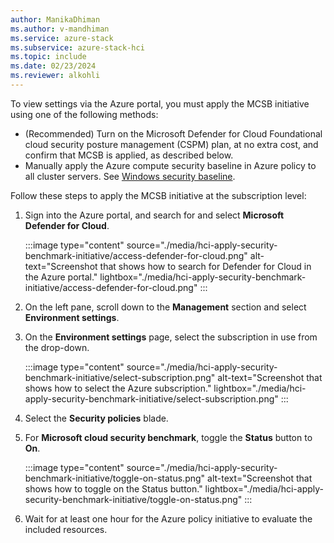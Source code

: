 ```yaml
---
author: ManikaDhiman
ms.author: v-mandhiman
ms.service: azure-stack
ms.subservice: azure-stack-hci
ms.topic: include
ms.date: 02/23/2024
ms.reviewer: alkohli
---
```


To view settings via the Azure portal, you must apply the MCSB initiative using one of the following methods:

- (Recommended) Turn on the Microsoft Defender for Cloud Foundational cloud security posture management (CSPM) plan, at no extra cost, and confirm that MCSB is applied, as described below.
- Manually apply the Azure compute security baseline in Azure policy to all cluster servers. See [Windows security baseline](/azure/governance/policy/samples/guest-configuration-baseline-windows).

Follow these steps to apply the MCSB initiative at the subscription level:

1. Sign into the Azure portal, and search for and select **Microsoft Defender for Cloud**.

   :::image type="content" source="./media/hci-apply-security-benchmark-initiative/access-defender-for-cloud.png" alt-text="Screenshot that shows how to search for Defender for Cloud in the Azure portal." lightbox="./media/hci-apply-security-benchmark-initiative/access-defender-for-cloud.png" :::

1. On the left pane, scroll down to the **Management** section and select **Environment settings**.

1. On the **Environment settings** page, select the subscription in use from the drop-down.

   :::image type="content" source="./media/hci-apply-security-benchmark-initiative/select-subscription.png" alt-text="Screenshot that shows how to select the Azure subscription." lightbox="./media/hci-apply-security-benchmark-initiative/select-subscription.png" :::

1. Select the **Security policies** blade.

1. For **Microsoft cloud security benchmark**, toggle the **Status** button to **On**.

   :::image type="content" source="./media/hci-apply-security-benchmark-initiative/toggle-on-status.png" alt-text="Screenshot that shows how to toggle on the Status button." lightbox="./media/hci-apply-security-benchmark-initiative/toggle-on-status.png" :::

1. Wait for at least one hour for the Azure policy initiative to evaluate the included resources.